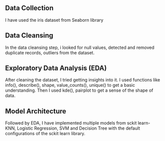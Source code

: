 ## Data Collection
I have used the iris dataset from Seaborn library

## Data Cleansing
In the data cleansing step, i looked for null values, detected and removed duplicate records, outliers from the dataset. 

## Exploratory Data Analysis (EDA)
After cleaning the dataset, I tried getting insights into it. I used functions like info(), describe(), shape, value_counts(), unique() to get a basic understanding. Then I used kde(), pairplot to get a sense of the shape of data.

## Model Architecture
Followed by EDA, I have implemented multiple models from sckit learn- KNN, Logistic Regression, SVM and Decision Tree with the default configurations of the sckit learn library.  
